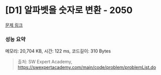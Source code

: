 # [D1] 알파벳을 숫자로 변환 - 2050 

[문제 링크](https://swexpertacademy.com/main/code/problem/problemDetail.do?contestProbId=AV5QLGxKAzQDFAUq) 

### 성능 요약

메모리: 20,704 KB, 시간: 122 ms, 코드길이: 310 Bytes



> 출처: SW Expert Academy, https://swexpertacademy.com/main/code/problem/problemList.do